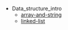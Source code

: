 - Data_structure_intro
  - [array-and-string](https://leetcode.com/explore/learn/card/array-and-string/)
  - [linked-list](https://leetcode.com/explore/learn/card/linked-list/)